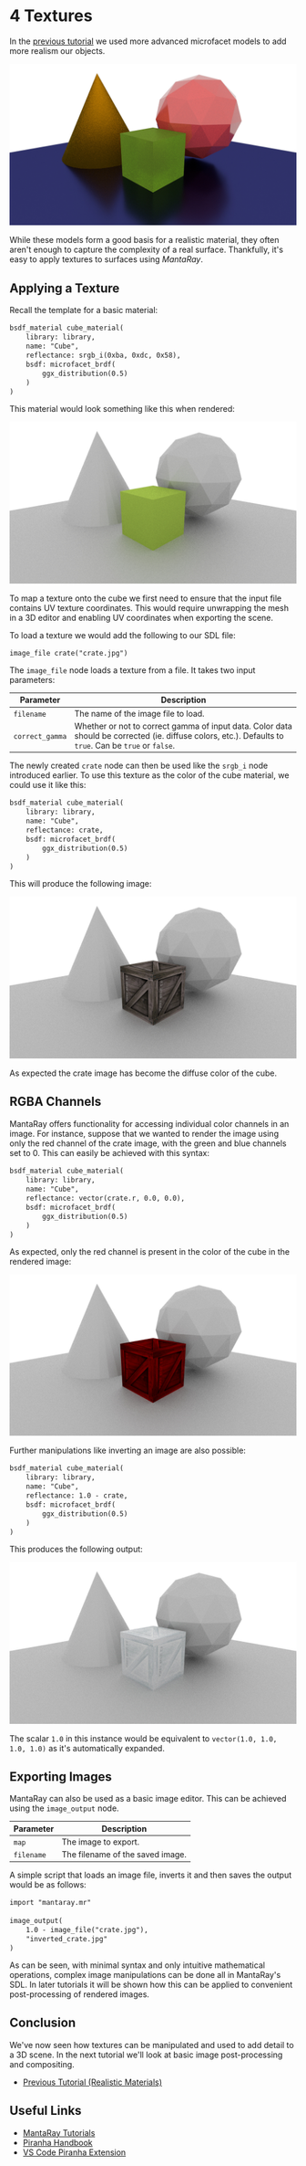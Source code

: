 # 4 Textures

In the [previous tutorial](../3_realistic_materials/2_realistic_masterials.md) we used more advanced microfacet models to add more realism our objects.

![Alt text](../3_realistic_materials/assets/render10.jpg)

While these models form a good basis for a realistic material, they often aren't enough to capture the complexity of a real surface. Thankfully, it's easy to apply textures to surfaces using *MantaRay*.

## Applying a Texture

Recall the template for a basic material:

```
bsdf_material cube_material(
    library: library,
    name: "Cube",
    reflectance: srgb_i(0xba, 0xdc, 0x58),
    bsdf: microfacet_brdf(
        ggx_distribution(0.5)
    )
)
```

This material would look something like this when rendered:

![Alt text](assets/render1.jpg)

To map a texture onto the cube we first need to ensure that the input file contains UV texture coordinates. This would require unwrapping the mesh in a 3D editor and enabling UV coordinates when exporting the scene.

To load a texture we would add the following to our SDL file:

```
image_file crate("crate.jpg")
```

The ```image_file``` node loads a texture from a file. It takes two input parameters:

| Parameter     | Description        |
|---------------|--------------------|
|`filename`|The name of the image file to load.|
|`correct_gamma`|Whether or not to correct gamma of input data. Color data should be corrected (ie. diffuse colors, etc.). Defaults to ```true```. Can be ```true``` or ```false```.|

The newly created ```crate``` node can then be used like the ```srgb_i``` node introduced earlier. To use this texture as the color of the cube material, we could use it like this:

```
bsdf_material cube_material(
    library: library,
    name: "Cube",
    reflectance: crate,
    bsdf: microfacet_brdf(
        ggx_distribution(0.5)
    )
)
```

This will produce the following image:

![Alt text](assets/render2.jpg)

As expected the crate image has become the diffuse color of the cube.

## RGBA Channels

MantaRay offers functionality for accessing individual color channels in an image. For instance, suppose that we wanted to render the image using only the red channel of the crate image, with the green and blue channels set to 0. This can easily be achieved with this syntax:

```
bsdf_material cube_material(
    library: library,
    name: "Cube",
    reflectance: vector(crate.r, 0.0, 0.0),
    bsdf: microfacet_brdf(
        ggx_distribution(0.5)
    )
)
```

As expected, only the red channel is present in the color of the cube in the rendered image:

![Alt text](assets/render3.jpg)

Further manipulations like inverting an image are also possible:

```
bsdf_material cube_material(
    library: library,
    name: "Cube",
    reflectance: 1.0 - crate,
    bsdf: microfacet_brdf(
        ggx_distribution(0.5)
    )
)
```

This produces the following output:

![Alt text](assets/render4.jpg)

The scalar ```1.0``` in this instance would be equivalent to ```vector(1.0, 1.0, 1.0, 1.0)``` as it's automatically expanded.

## Exporting Images

MantaRay can also be used as a basic image editor. This can be achieved using the ```image_output``` node.

| Parameter     | Description        |
|---------------|--------------------|
|`map`|The image to export.|
|`filename`|The filename of the saved image.|

A simple script that loads an image file, inverts it and then saves the output would be as follows:

```
import "mantaray.mr"

image_output(
    1.0 - image_file("crate.jpg"),
    "inverted_crate.jpg"
)
```

As can be seen, with minimal syntax and only intuitive mathematical operations, complex image manipulations can be done all in MantaRay's SDL. In later tutorials it will be shown how this can be applied to convenient post-processing of rendered images.


## Conclusion

We've now seen how textures can be manipulated and used to add detail to a 3D scene. In the next tutorial we'll look at basic image post-processing and compositing.

* [Previous Tutorial (Realistic Materials)](../3_realistic_materials/3_realistic_materials.md)

## Useful Links

* [MantaRay Tutorials](../all_tutorials.md)
* [Piranha Handbook](https://github.com/ange-yaghi/piranha/blob/master/docs/handbook/handbook.md)
* [VS Code Piranha Extension](https://github.com/ange-yaghi/piranha-vscode-extension)

